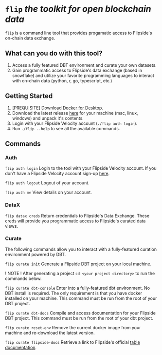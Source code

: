 # `flip` <em>the toolkit for open blockchain data</em>

`flip` is a command line tool that provides progamatic access to Flipside's on-chain data exchange.

## What can you do with this tool?

1. Access a fully featured DBT environment and curate your own datasets.
2. Gain programmatic access to Flipside's data exchange (based in snowflake) and utilize your favorite programming languages to interact with on-chain data (python, r, go, typescript, etc.)

## Getting Started

1. [PREQUISITE] Download [Docker for Desktop](https://www.docker.com/products/docker-desktop).
2. Download the latest release [here](https://github.com/FlipsideCrypto/flip/releases) for your machine (mac, linux, windows) and unpack it's contents.
3. Login with your Flipside Velocity account (`./flip auth login`).
4. Run `./flip --help` to see all the available commands.

## Commands

### Auth

`flip auth login`
Login to the tool with your Flipside Velocity account. If you don't have a Flipside Velocity account sign-up [here](https://app.flipsidecrypto.com/auth/signup).

`flip auth logout`
Logout of your account.

`flip auth me`
View details on your account.

### DataX

`flip datax creds`
Return credentials to Flipside's Data Exchange. These creds will provide you programmatic access to Flipside's curated data views.

### Curate

The following commands allow you to interact with a fully-featured curation environment powered by DBT.

`flip curate init`
Generate a Flipside DBT project on your local machine.

! NOTE !
After generating a project `cd <your project directory>` to run the commands below.

`flip curate dbt-console`
Enter into a fully-featured dbt environment. No DBT install is required. The only requirement is that you have docker installed on your machine. This command must be run from the root of your DBT project.

`flip curate dbt-docs`
Compile and access documentation for your Flipside DBT project. This command must be run from the root of your dbt project.

`flip curate reset-env`
Remove the current docker image from your machine and re-download the latest version.

`flip curate flipside-docs`
Retrieve a link to Flipside's official [table documentation](https://docs.flipsidecrypto.com/our-data/tables).
